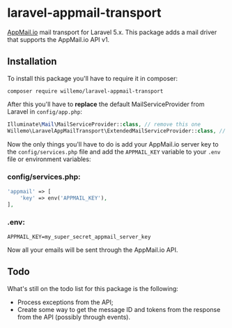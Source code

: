 # laravel-appmail-transport
[AppMail.io](appmail.io) mail transport for Laravel 5.x. This package adds a mail driver that supports the AppMail.io API v1.

## Installation
To install this package you'll have to require it in composer:

```
composer require willemo/laravel-appmail-transport
```

After this you'll have to **replace** the default MailServiceProvider from Laravel in `config/app.php`:

```php
Illuminate\Mail\MailServiceProvider::class, // remove this one
Willemo\LaravelAppMailTransport\ExtendedMailServiceProvider::class, // add this one
```

Now the only things you'll have to do is add your AppMail.io server key to the `config/services.php` file and add the `APPMAIL_KEY` variable to your `.env` file or environment variables:

### config/services.php:

```php
'appmail' => [
    'key' => env('APPMAIL_KEY'),
],
```

### .env:

```
APPMAIL_KEY=my_super_secret_appmail_server_key
```

Now all your emails will be sent through the AppMail.io API.

## Todo

What's still on the todo list for this package is the following:

- Process exceptions from the API;
- Create some way to get the message ID and tokens from the response from the API (possibly through events).
